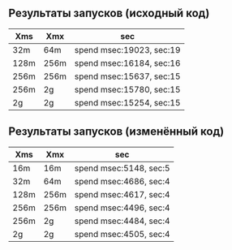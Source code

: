 ## Результаты запусков (исходный код)

| Xms  | Xmx  | sec |
|------|------|--|
| 32m  | 64m  | spend msec:19023, sec:19 | 
| 128m | 256m | spend msec:16184, sec:16 | 
| 256m | 256m | spend msec:15637, sec:15 | 
| 256m | 2g   | spend msec:15780, sec:15 |
| 2g   | 2g   | spend msec:15254, sec:15 |

## Результаты запусков (изменённый код)

| Xms  | Xmx  | sec |
|------|------|--|
| 16m  | 16m  | spend msec:5148, sec:5| 
| 32m  | 64m  | spend msec:4686, sec:4| 
| 128m | 256m | spend msec:4617, sec:4 | 
| 256m | 256m | spend msec:4496, sec:4 | 
| 256m | 2g   | spend msec:4484, sec:4 |
| 2g   | 2g   | spend msec:4505, sec:4 |